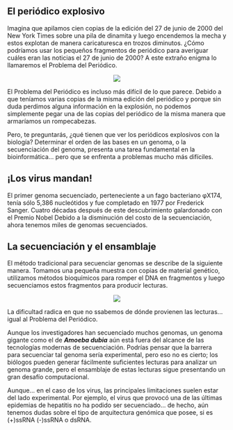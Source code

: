 ## El periódico explosivo

Imagina que apilamos cien copias de la edición del 27 de junio de 2000 del New York Times sobre una pila de dinamita y luego encendemos la mecha y estos explotan de manera caricaturesca en trozos diminutos. ¿Cómo podríamos usar los pequeños fragmentos de periódico para averiguar cuáles eran las noticias el 27 de junio de 2000? A este extraño enigma lo llamaremos el Problema del Periódico.

<p align="center">
  <img src="./imagenes/de_novo_01.png" />
</p>

El Problema del Periódico es incluso más difícil de lo que parece. Debido a que teníamos varias copias de la misma edición del periódico y porque sin duda perdimos alguna información en la explosión, no podemos simplemente pegar una de las copias del periódico de la misma manera que armaríamos un rompecabezas. 

Pero, te preguntarás, ¿qué tienen que ver los periódicos explosivos con la biología? Determinar el orden de las bases en un genoma, o la secuenciación del genoma, presenta una tarea fundamental en la bioinformática... pero que se enfrenta a problemas mucho más difíciles.

## ¡Los virus mandan!

El primer genoma secuenciado, perteneciente a un fago bacteriano φX174, tenía sólo 5,386 nucleótidos y fue completado en 1977 por Frederick Sanger. Cuatro décadas después de este descubrimiento galardonado con el Premio Nobel Debido a la disminución del costo de la secuenciación, ahora tenemos miles de genomas secuenciados.

## La secuenciación y el ensamblaje

El método tradicional para secuenciar genomas se describe de la siguiente manera. Tomamos una pequeña muestra con copias de material genético, utilizamos métodos bioquímicos para romper el DNA en fragmentos y luego secuenciamos estos fragmentos para producir lecturas.

<p align="center">
  <img src="./imagenes/de_novo_02.png" />
</p>

La dificultad radica en que no ssabemos de dónde provienen las lecturas... igual al Problema del Periódico.

Aunque los investigadores han secuenciado muchos genomas, un genoma gigante como el de ***Amoeba dubia*** aún está fuera del alcance de las tecnologías modernas de secuenciación. Podrías pensar que la barrera para secuenciar tal genoma sería experimental, pero eso no es cierto; los biólogos pueden generar fácilmente suficientes lecturas para analizar un genoma grande, pero el ensamblaje de estas lecturas sigue presentando un gran desafío computacional.

Aunque... en el caso de los virus, las principales limitaciones suelen estar del lado experimental. Por ejemplo, el virus que provocó una de las últimas epidemias de hepatitis no ha podido ser secuenciado... de hecho, aún tenemos dudas sobre el tipo de arquitectura genómica que posee, si es (+)ssRNA (-)ssRNA o dsRNA.
